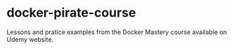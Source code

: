 # docker-pirate-course
Lessons and pratice examples from the Docker Mastery course available on Udemy website.
